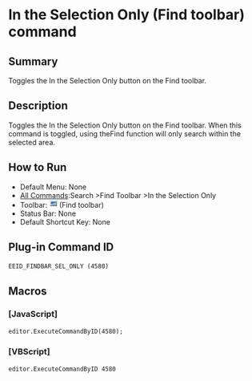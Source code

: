 # In the Selection Only (Find toolbar) command

## Summary

Toggles the In the Selection Only button on the Find toolbar.

## Description

Toggles the In the Selection Only button on the Find toolbar. When this command is toggled, using theFind function will only search within the selected area.

## How to Run

- Default Menu: None
- [All Commands](../tools/all_commands):Search
\>Find Toolbar \>In the Selection Only
- Toolbar: ![](../../images/find_sel_only.png) (Find toolbar)
- Status Bar: None
- Default Shortcut Key: None

## Plug-in Command ID

```
EEID_FINDBAR_SEL_ONLY (4580)
```

## Macros

### \[JavaScript\]

```
editor.ExecuteCommandByID(4580);
```

### \[VBScript\]

```
editor.ExecuteCommandByID 4580
```
